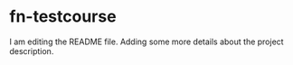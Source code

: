 # fn-testcourse
I am editing the README file. Adding some more details about the project description.

